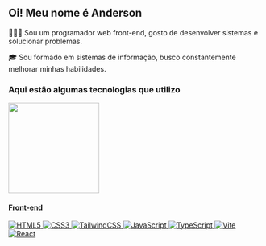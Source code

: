 ## Oi! Meu nome é Anderson

👱🏻‍♂️ Sou um programador web front-end, gosto de desenvolver sistemas e solucionar problemas.

🎓 Sou formado em sistemas de informação, busco constantemente melhorar minhas habilidades.

### Aqui estão algumas tecnologias que utilizo

<div align="left">
  <a href="https://github.com/AndersonPAlmeida">
  <img height="180em" src="https://github-readme-stats.vercel.app/api/top-langs/?username=AndersonPAlmeida&layout=compact&langs_count=7&theme=dracula"/>
</div>

#### Front-end


![HTML5](https://img.shields.io/badge/-HTML5-232323?style=flat&labelColor=E34F26&logo=html5&logoColor=ffffff)
![CSS3](https://img.shields.io/badge/-CSS3-232323?style=flat&labelColor=1572B6&logo=css3&logoColor=ffffff)
![TailwindCSS](https://img.shields.io/badge/-Tailwind-232323?style=flat&labelColor=06B6D4&logo=tailwindcss&logoColor=ffffff)
![JavaScript](https://img.shields.io/badge/-JavaScript-232323?style=flat&labelColor=000000&logo=javascript&logoColor=F7DF1E)
![TypeScript](https://img.shields.io/badge/-TypeScript-232323?style=flat&labelColor=000000&logo=typescript&logoColor=3178C6)
![Vite](https://img.shields.io/badge/-Vite-232323?style=flat&labelColor=646CFF&logo=vite&logoColor=ffe330)
![React](https://img.shields.io/badge/-React-232323?style=flat&labelColor=61DAFB&logo=react&logoColor=000000)
